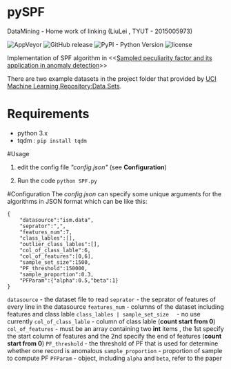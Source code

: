 # pySPF
 DataMining - Home work of linking (LiuLei , TYUT - 2015005973)
 
![AppVeyor](https://img.shields.io/appveyor/ci/gruntjs/grunt.svg)  ![GitHub release](https://img.shields.io/github/release/qubyte/rubidium.svg)  ![PyPI - Python Version](https://img.shields.io/pypi/pyversions/Django.svg)   ![license](https://img.shields.io/github/license/mashape/apistatus.svg)

Implementation of SPF algorithm in &lt;&lt;[Sampled peculiarity factor and its application in anomaly detection](http://www.cnki.net/KCMS/detail/detail.aspx?QueryID=0&CurRec=1&dbcode=CJFQ&dbname=CJFD2010&filename=SDGY201005011&urlid=&yx=&uid=WEEvREcwSlJHSldRa1FhdXNXa0hIeTFXVWQxdElwd05LVmpHSDBtYnFGOD0=$9A4hF_YAuvQ5obgVAqNKPCYcEjKensW4ggI8Fm4gTkoUKaID8j8gFw!!&v=MDgxMzdXTTFGckNVUkxLZlkrZG1GeS9oVXIzS05pbk1kN0c0SDlITXFvOUVaWVI4ZVgxTHV4WVM3RGgxVDNxVHI= "Sampled peculiarity factor and its application in anomaly detection")>> 

There are two example datasets in the project folder that provided by [UCI Machine Learning Repository:Data Sets](https://archive.ics.uci.edu/ml/datasets.html "UCI Machine Learning Repository:Data Sets").

# Requirements
- python 3.x
- tqdm : `pip install tqdm`

#Usage

1. edit the config file *"config.json"*  (see  **Configuration**)


2. Run the code
`python SPF.py`

#Configuration
The *config.json* can specify some unique arguments for the algorithms in JSON format which can be like this: 
```
{
    "datasource":"ism.data",
    "seprator":",",
    "features_num":7,
    "class_lables":[],
    "outlier_class_lables":[],
    "col_of_class_lable":6,
    "col_of_features":[0,6],
    "sample_set_size":1500,
    "PF_threshold":150000,
    "sample_proportion":0.3,
    "PFParam":{"alpha":0.5,"beta":1}
}
```

`datasource`  -  the dataset file to read
`seprator`  - the seprator of features of every line in the datasource
`features_num` - columns of the dataset including features and class lable
`class_lables | sample_set_size  ` - no use currently
`col_of_class_lable` - column of class lable  (**count start from 0**)
`col_of_features` - must be an array containing two **int** items , the 1st specify the start column of features and the 2nd specify the end of features (**count start from 0**)
`PF_threshold` - the threshold of PF that is used for determine whether one record is anomalous
`sample_proportion` - proportion of sample to compute PF
`PFParam` - object, including `alpha` and `beta`, refer to the paper
